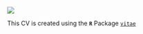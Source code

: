 [![](./img/cvPreview.png)](https://github.com/meghan-borg/resume_master/blob/main/resume.pdf)


This CV is created using the **`R`** Package [`vitae`](https://github.com/mitchelloharawild/vitae)

